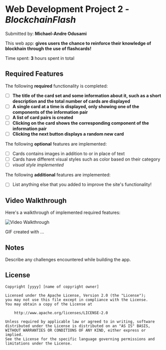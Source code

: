 # Web Development Project 2 - _BlockchainFlash_

Submitted by: **Michael-Andre Odusami**

This web app: **gives users the chance to reinforce their knowledge of blockhain through the use of flashcards!**

Time spent: **3** hours spent in total

## Required Features

The following **required** functionality is completed:

-   [ ] **The title of the card set and some information about it, such as a short description and the total number of cards are displayed**
-   [ ] **A single card at a time is displayed, only showing one of the components of the information pair**
-   [ ] **A list of card pairs is created**
-   [ ] **Clicking on the card shows the corresponding component of the information pair**
-   [ ] **Clicking the next button displays a random new card**

The following **optional** features are implemented:

-   [ ] Cards contains images in addition to or in place of text
-   [ ] Cards have different visual styles such as color based on their category
-   [ ] _visual style implemented_

The following **additional** features are implemented:

-   [ ] List anything else that you added to improve the site's functionality!

## Video Walkthrough

Here's a walkthrough of implemented required features:

<img src='http://i.imgur.com/link/to/your/gif/file.gif' title='Video Walkthrough' width='' alt='Video Walkthrough' />

<!-- Replace this with whatever GIF tool you used! -->

GIF created with ...

<!-- Recommended tools:
[Kap](https://getkap.co/) for macOS
[ScreenToGif](https://www.screentogif.com/) for Windows
[peek](https://github.com/phw/peek) for Linux. -->

## Notes

Describe any challenges encountered while building the app.

## License

    Copyright [yyyy] [name of copyright owner]

    Licensed under the Apache License, Version 2.0 (the "License");
    you may not use this file except in compliance with the License.
    You may obtain a copy of the License at

        http://www.apache.org/licenses/LICENSE-2.0

    Unless required by applicable law or agreed to in writing, software
    distributed under the License is distributed on an "AS IS" BASIS,
    WITHOUT WARRANTIES OR CONDITIONS OF ANY KIND, either express or implied.
    See the License for the specific language governing permissions and
    limitations under the License.
